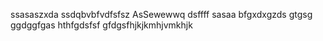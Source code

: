 ssasaszxda
ssdqbvbfvdfsfsz
AsSewewwq
dsffff
sasaa
bfgxdxgzds
gtgsg
ggdggfgas
hthfgdsfsf
gfdgsfhjkjkmhjvmkhjk
